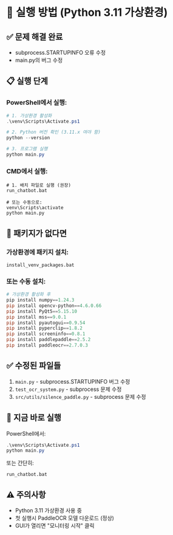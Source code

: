 # 🚀 실행 방법 (Python 3.11 가상환경)

## ✅ 문제 해결 완료
- subprocess.STARTUPINFO 오류 수정
- main.py의 버그 수정

## 📋 실행 단계

### PowerShell에서 실행:
```powershell
# 1. 가상환경 활성화
.\venv\Scripts\Activate.ps1

# 2. Python 버전 확인 (3.11.x 여야 함)
python --version

# 3. 프로그램 실행
python main.py
```

### CMD에서 실행:
```batch
# 1. 배치 파일로 실행 (권장)
run_chatbot.bat

# 또는 수동으로:
venv\Scripts\activate
python main.py
```

## 🔧 패키지가 없다면

### 가상환경에 패키지 설치:
```batch
install_venv_packages.bat
```

### 또는 수동 설치:
```powershell
# 가상환경 활성화 후
pip install numpy==1.24.3
pip install opencv-python==4.6.0.66
pip install PyQt5==5.15.10
pip install mss==9.0.1
pip install pyautogui==0.9.54
pip install pyperclip==1.8.2
pip install screeninfo==0.8.1
pip install paddlepaddle==2.5.2
pip install paddleocr==2.7.0.3
```

## ✅ 수정된 파일들
1. `main.py` - subprocess.STARTUPINFO 버그 수정
2. `test_ocr_system.py` - subprocess 문제 수정
3. `src/utils/silence_paddle.py` - subprocess 문제 수정

## 🎯 지금 바로 실행

PowerShell에서:
```powershell
.\venv\Scripts\Activate.ps1
python main.py
```

또는 간단히:
```batch
run_chatbot.bat
```

## ⚠️ 주의사항
- Python 3.11 가상환경 사용 중
- 첫 실행시 PaddleOCR 모델 다운로드 (정상)
- GUI가 열리면 "모니터링 시작" 클릭